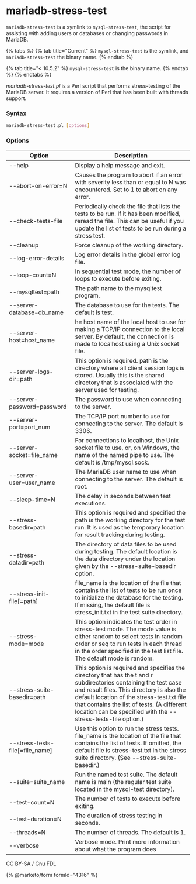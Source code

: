 # mariadb-stress-test

`mariadb-stress-test` is a symlink to `mysql-stress-test`, the script for assisting with adding users or databases or changing passwords in MariaDB.

{% tabs %}
{% tab title="Current" %}
&#x20;`mysql-stress-test` is the symlink, and `mariadb-stress-test` the binary name.
{% endtab %}

{% tab title="< 10.5.2" %}
&#x20;`mysql-stress-test` is the binary name.
{% endtab %}
{% endtabs %}

_mariadb-stress-test.pl_ is a Perl script that performs stress-testing of the MariaDB server. It requires a version of Perl that has been built with threads support.

### Syntax

```bash
mariadb-stress-test.pl [options]
```

### Options

| Option                            | Description                                                                                                                                                                                                                                                                                                              |
| --------------------------------- | ------------------------------------------------------------------------------------------------------------------------------------------------------------------------------------------------------------------------------------------------------------------------------------------------------------------------ |
| --help                            | Display a help message and exit.                                                                                                                                                                                                                                                                                         |
| --abort-on-error=N                | Causes the program to abort if an error with severity less than or equal to N was encountered. Set to 1 to abort on any error.                                                                                                                                                                                           |
| --check-tests-file                | Periodically check the file that lists the tests to be run. If it has been modified, reread the file. This can be useful if you update the list of tests to be run during a stress test.                                                                                                                                 |
| --cleanup                         | Force cleanup of the working directory.                                                                                                                                                                                                                                                                                  |
| --log-error-details               | Log error details in the global error log file.                                                                                                                                                                                                                                                                          |
| --loop-count=N                    | In sequential test mode, the number of loops to execute before exiting.                                                                                                                                                                                                                                                  |
| --mysqltest=path                  | The path name to the mysqltest program.                                                                                                                                                                                                                                                                                  |
| --server-database=db\_name        | The database to use for the tests. The default is test.                                                                                                                                                                                                                                                                  |
| --server-host=host\_name          | he host name of the local host to use for making a TCP/IP connection to the local server. By default, the connection is made to localhost using a Unix socket file.                                                                                                                                                      |
| --server-logs-dir=path            | This option is required. path is the directory where all client session logs is stored. Usually this is the shared directory that is associated with the server used for testing.                                                                                                                                   |
| --server-password=password        | The password to use when connecting to the server.                                                                                                                                                                                                                                                                       |
| --server-port=port\_num           | The TCP/IP port number to use for connecting to the server. The default is 3306.                                                                                                                                                                                                                                         |
| --server-socket=file\_name        | For connections to localhost, the Unix socket file to use, or, on Windows, the name of the named pipe to use. The default is /tmp/mysql.sock.                                                                                                                                                                            |
| --server-user=user\_name          | The MariaDB user name to use when connecting to the server. The default is root.                                                                                                                                                                                                                                         |
| --sleep-time=N                    | The delay in seconds between test executions.                                                                                                                                                                                                                                                                            |
| --stress-basedir=path             | This option is required and specified the path is the working directory for the test run. It is used as the temporary location for result tracking during testing.                                                                                                                                                       |
| --stress-datadir=path             | The directory of data files to be used during testing. The default location is the data directory under the location given by the --stress-suite-basedir option.                                                                                                                                                         |
| --stress-init-file\[=path]        | file\_name is the location of the file that contains the list of tests to be run once to initialize the database for the testing. If missing, the default file is stress\_init.txt in the test suite directory.                                                                                                          |
| --stress-mode=mode                | This option indicates the test order in stress-test mode. The mode value is either random to select tests in random order or seq to run tests in each thread in the order specified in the test list file. The default mode is random.                                                                                   |
| --stress-suite-basedir=path       | This option is required and specifies the directory that has the t and r subdirectories containing the test case and result files. This directory is also the default location of the stress-test.txt file that contains the list of tests. (A different location can be specified with the --stress-tests-file option.) |
| --stress-tests-file\[=file\_name] | Use this option to run the stress tests. file\_name is the location of the file that contains the list of tests. If omitted, the default file is stress-test.txt in the stress suite directory. (See --stress-suite-basedir.)                                                                                            |
| --suite=suite\_name               | Run the named test suite. The default name is main (the regular test suite located in the mysql-test directory).                                                                                                                                                                                                         |
| --test-count=N                    | The number of tests to execute before exiting.                                                                                                                                                                                                                                                                           |
| --test-duration=N                 | The duration of stress testing in seconds.                                                                                                                                                                                                                                                                               |
| --threads=N                       | The number of threads. The default is 1.                                                                                                                                                                                                                                                                                 |
| --verbose                         | Verbose mode. Print more information about what the program does                                                                                                                                                                                                                                                         |

CC BY-SA / Gnu FDL

{% @marketo/form formId="4316" %}
